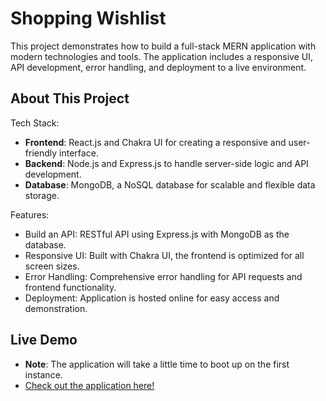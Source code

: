 # Shopping Wishlist

This project demonstrates how to build a full-stack MERN application with modern technologies and tools. The application includes a responsive UI, API development, error handling, and deployment to a live environment.

## About This Project

Tech Stack:

- **Frontend**: React.js and Chakra UI for creating a responsive and user-friendly interface.
- **Backend**: Node.js and Express.js to handle server-side logic and API development.
- **Database**: MongoDB, a NoSQL database for scalable and flexible data storage.

Features:

- Build an API: RESTful API using Express.js with MongoDB as the database.
- Responsive UI: Built with Chakra UI, the frontend is optimized for all screen sizes.
- Error Handling: Comprehensive error handling for API requests and frontend functionality.
- Deployment: Application is hosted online for easy access and demonstration.

## Live Demo
- **Note**: The application will take a little time to boot up on the first instance.
- [Check out the application here!](https://abhijits-wishlist.onrender.com/)
